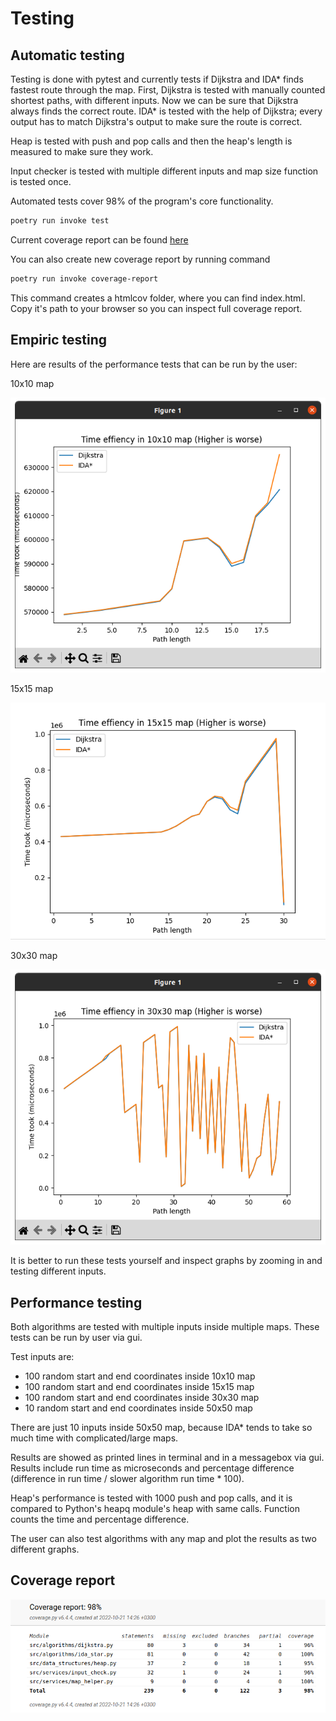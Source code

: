 # Testing

## Automatic testing

Testing is done with pytest and currently tests if Dijkstra and IDA* finds fastest route through the map. First, Dijkstra is tested with manually counted shortest paths, with different inputs. Now we can be sure that Dijkstra always finds the correct route. IDA* is tested with the help of Dijkstra; every output has to match Dijkstra's output to make sure the route is correct. 

Heap is tested with push and pop calls and then the heap's length is measured to make sure they work.

Input checker is tested with multiple different inputs and map size function is tested once.

Automated tests cover 98% of the program's core functionality.

```bash
poetry run invoke test
```
Current coverage report can be found [here](https://github.com/evahteri/Path-Finder/blob/main/documentation/coverage_report.png)

You can also create new coverage report by running command 

```bash
poetry run invoke coverage-report
```
This command creates a htmlcov folder, where you can find index.html. Copy it's path to your browser so you can inspect full coverage report.

## Empiric testing

Here are results of the performance tests that can be run by the user:

10x10 map

![performance in 10x10](https://github.com/evahteri/Path-Finder/blob/main/documentation/performance_test_10x10.png)

15x15 map

![performance in 15x15](https://github.com/evahteri/Path-Finder/blob/main/documentation/performance_test_15x15.png)

30x30 map

![performance in 30x30](https://github.com/evahteri/Path-Finder/blob/main/documentation/performance_test_30x30.png)

It is better to run these tests yourself and inspect graphs by zooming in and testing different inputs.



## Performance testing

Both algorithms are tested with multiple inputs inside multiple maps. These tests can be run by user via gui.

Test inputs are:
- 100 random start and end coordinates inside 10x10 map
- 100 random start and end coordinates inside 15x15 map
- 100 random start and end coordinates inside 30x30 map
- 10 random start and end coordinates inside 50x50 map

There are just 10 inputs inside 50x50 map, because IDA* tends to take so much time with complicated/large maps.

Results are showed as printed lines in terminal and in a messagebox via gui. Results include run time as microseconds and percentage difference (difference in run time / slower algorithm run time * 100).

Heap's performance is tested with 1000 push and pop calls, and it is compared to Python's heapq module's heap with same calls. Function counts the time and percentage difference.

The user can also test algorithms with any map and plot the results as two different graphs.

## Coverage report

![coverage report](https://github.com/evahteri/Path-Finder/blob/main/documentation/coverage_report.png)
